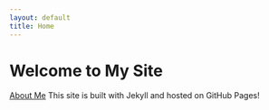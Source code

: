 ```yaml
---
layout: default
title: Home
---
```


# Welcome to My Site


[About Me](/about.md)
This site is built with Jekyll and hosted on GitHub Pages!
